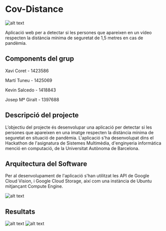 # Cov-Distance

![alt text](https://raw.githubusercontent.com/XCoret/cov-distance/master/robot.png)

Aplicació web per a detectar si les persones
que apareixen en un vídeo respecten la
distància mínima de seguretat de 1,5 metres en
cas de pandèmia.


## Components del grup
Xavi Coret - 1423586

Martí Tuneu - 1425069

Kevin Salcedo - 1418843

Josep Mª Giralt - 1397688


## Descripció del projecte

L’objectiu del projecte és desenvolupar una aplicació per detectar si les persones que apareixen en una imatge respecten la distància mínima de seguretat en situació de pandèmia.
L'aplicació s'ha desenvolupat dins el Hackathon de l'asignatura de Sistemes Multimèdia, d'enginyeria informàtica menció en computació, de la Universitat Autònoma de Barcelona. 

## Arquitectura del Software

Per al desenvolupament de l'aplicació s'han utilitzat les API de Google Cloud Vision, i Google Cloud Storage, així com una instància de Ubuntu mitjançant Compute Engine.

![alt text](https://raw.githubusercontent.com/XCoret/cov-distance/master/robot.png)



## Resultats

![alt text](https://raw.githubusercontent.com/XCoret/cov-distance/master/robot.png)
![alt text](https://raw.githubusercontent.com/XCoret/cov-distance/master/robot.png)
